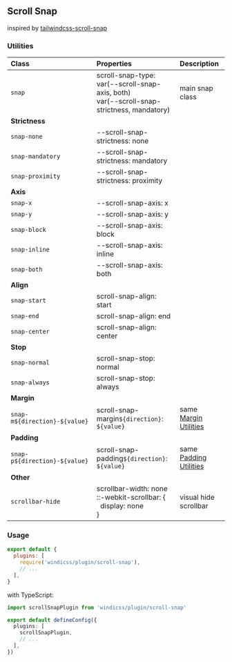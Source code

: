 ## Scroll Snap

inspired by [tailwindcss-scroll-snap](https://github.com/innocenzi/tailwindcss-scroll-snap)


### Utilities

| Class                         | Properties                                                                                         | Description                                                                  |
| :---------------------------- | :------------------------------------------------------------------------------------------------- | :--------------------------------------------------------------------------- |
| `snap`                        | scroll-snap-type: <br> var(--scroll-snap-axis, both) <br> var(--scroll-snap-strictness, mandatory) | main snap class                                                              |
| __Strictness__                |                                                                                                    |                                                                              |
| `snap-none`                   | --scroll-snap-strictness: none                                                                     |                                                                              |
| `snap-mandatory`              | --scroll-snap-strictness: mandatory                                                                |                                                                              |
| `snap-proximity`              | --scroll-snap-strictness: proximity                                                                |                                                                              |
| __Axis__                      |                                                                                                    |                                                                              |
| `snap-x`                      | --scroll-snap-axis: x                                                                              |                                                                              |
| `snap-y`                      | --scroll-snap-axis: y                                                                              |                                                                              |
| `snap-block`                  | --scroll-snap-axis: block                                                                          |                                                                              |
| `snap-inline`                 | --scroll-snap-axis: inline                                                                         |                                                                              |
| `snap-both`                   | --scroll-snap-axis: both                                                                           |                                                                              |
| __Align__                     |                                                                                                    |                                                                              |
| `snap-start`                  | scroll-snap-align: start                                                                           |                                                                              |
| `snap-end`                    | scroll-snap-align: end                                                                             |                                                                              |
| `snap-center`                 | scroll-snap-align: center                                                                          |                                                                              |
| __Stop__                      |                                                                                                    |                                                                              |
| `snap-normal`                 | scroll-snap-stop: normal                                                                           |                                                                              |
| `snap-always`                 | scroll-snap-stop: always                                                                           |                                                                              |
| __Margin__                    |                                                                                                    |                                                                              |
| `snap-m${direction}-${value}` | scroll-snap-margin`${direction}`: `${value}`                                                       | same [Margin Utilities](/utilities/spacing.html#margin-%E2%AD%90%EF%B8%8F)   |
| __Padding__                   |                                                                                                    |                                                                              |
| `snap-p${direction}-${value}` | scroll-snap-padding`${direction}`: `${value}`                                                      | same [Padding Utilities](/utilities/spacing.html#padding-%E2%AD%90%EF%B8%8F) |
| __Other__                     |                                                                                                    |                                                                              |
| `scrollbar-hide`              | scrollbar-width: none<br>::-webkit-scrollbar: {<br>&nbsp;&nbsp;display: none<br>}                  | visual hide scrollbar                                                        |


### Usage

```js windi.config.js
export default {
  plugins: [
    require('windicss/plugin/scroll-snap'),
    // ...
  ],
}
```

with TypeScript:

```ts windi.config.ts
import scrollSnapPlugin from 'windicss/plugin/scroll-snap'

export default defineConfig({
  plugins: [
    scrollSnapPlugin,
    // ...
  ],
})
```
